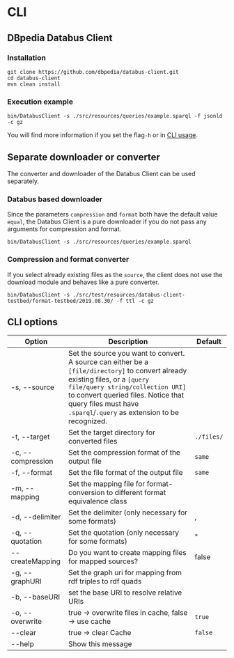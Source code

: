 # CLI

## DBpedia Databus Client

### Installation

```
git clone https://github.com/dbpedia/databus-client.git
cd databus-client
mvn clean install
```

### Execution example

```
bin/DatabusClient -s ./src/resources/queries/example.sparql -f jsonld -c gz
```

You will find more information if you set the flag`-h` or in [CLI usage](cli.md).

## Separate downloader or converter

The converter and downloader of the Databus Client can be used separately.

### Databus based downloader

Since the parameters `compression` and `format` both have the default value `equal`, the Databus Client is a pure downloader if you do not pass any arguments for compression and format.

```
bin/DatabusClient -s ./src/resources/queries/example.sparql
```

### Compression and format converter

If you select already existing files as the `source`, the client does not use the download module and behaves like a pure converter.

```
bin/DatabusClient -s ./src/test/resources/databus-client-testbed/format-testbed/2019.08.30/ -f ttl -c gz
```

## CLI options

| Option            | Description                                                                                                                                                                                                                                                                      | Default    |
| ----------------- | -------------------------------------------------------------------------------------------------------------------------------------------------------------------------------------------------------------------------------------------------------------------------------- | ---------- |
| -s, --source      | Set the source you want to convert. A source can either be a `[file/directory]` to convert already existing files, or a `[query file/query string/collection URI]` to convert queried files. Notice that query files must have `.sparql`/`.query` as extension to be recognized. |            |
| -t, --target      | Set the target directory for converted files                                                                                                                                                                                                                                     | `./files/` |
| -c, --compression | Set the compression format of the output file                                                                                                                                                                                                                                    | `same`     |
| -f, --format      | Set the file format of the output file                                                                                                                                                                                                                                           | `same`     |
| -m, --mapping     | Set the mapping file for format-conversion to different format equivalence class                                                                                                                                                                                                 |            |
| -d, --delimiter   | Set the delimiter (only necessary for some formats)                                                                                                                                                                                                                              | ,          |
| -q, --quotation   | Set the quotation (only necessary for some formats)                                                                                                                                                                                                                              | "          |
| --createMapping   | Do you want to create mapping files for mapped sources?                                                                                                                                                                                                                          | false      |
| -g, --graphURI    | Set the graph uri for mapping from rdf triples to rdf quads                                                                                                                                                                                                                      |            |
| -b, --baseURI     | set the base URI to resolve relative URIs                                                                                                                                                                                                                                        |            |
| -o, --overwrite   | true -> overwrite files in cache, false -> use cache                                                                                                                                                                                                                             | `true`     |
| --clear           | true -> clear Cache                                                                                                                                                                                                                                                              | `false`    |
| --help            | Show this message                                                                                                                                                                                                                                                                |            |

